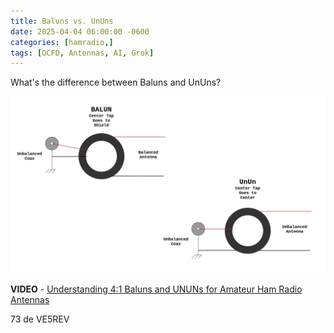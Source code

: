 ```yaml
---
title: Baluns vs. UnUns
date: 2025-04-04 06:00:00 -0600
categories: [hamradio,]
tags: [OCFD, Antennas, AI, Grok]
---
```


What's the difference between Baluns and UnUns?

![TheDiff](./assets/BalunVSUnUn/BalunVSUnUn.webp)

**VIDEO** - [Understanding 4:1 Baluns and UNUNs for Amateur Ham Radio Antennas](https://youtu.be/sVJ8XDYk7p4?si=EeXRf8MRzb6YX4V-)

73 de VE5REV





